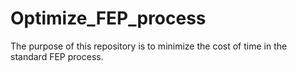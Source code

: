 # Optimize_FEP_process
The purpose of this repository is to minimize the cost of time in the standard FEP process.
